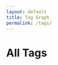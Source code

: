 ```yaml
---
layout: default
title: Tag Graph
permalink: /tags/
---
```


<h1>All Tags</h1>
<div id="network" style="width: 100%; height: 600px; border: 1px solid var(--tertiary); border-radius: 12px; margin-top: 1rem;"></div>

<link href="https://unpkg.com/vis-network/styles/vis-network.css" rel="stylesheet" />
<script src="https://unpkg.com/vis-network/standalone/umd/vis-network.min.js"></script>

<script>
document.addEventListener("DOMContentLoaded", function () {
  const root = document.documentElement;
  const vars = getComputedStyle(root);

  const nodeColor = vars.getPropertyValue('--lightgray').trim();
  const edgeColor = vars.getPropertyValue('--darkgray').trim();
  const textColor = nodeColor;
  const centerColor = vars.getPropertyValue('--secondary').trim();
  const highlightColor = vars.getPropertyValue('--highlight').trim();

  const tagCounts = {};
  {% for note in site.notes %}
    {% if note.published != false and note.tags %}
      {% for tag in note.tags %}
        {% assign slug = tag | slugify %}
        {% if tagCounts[slug] %}
          {% assign tagCounts[slug] = tagCounts[slug] | plus: 1 %}
        {% else %}
          {% assign tagCounts[slug] = 1 %}
        {% endif %}
      {% endfor %}
    {% endif %}
  {% endfor %}

  const nodes = new vis.DataSet([
    {
      id: 'center',
      label: '',
      value: 30,
      color: {
        background: centerColor,
        border: centerColor
      },
      font: { color: textColor },
      physics: false,
      fixed: true,
      shadow: true
    }
  ]);

  const tagIds = [];

  {% assign seen_tags = "" | split: "" %}
  {% for note in site.notes %}
    {% if note.published != false and note.tags %}
      {% for tag in note.tags %}
        {% assign slug = tag | slugify %}
        {% unless seen_tags contains slug %}
          {% assign seen_tags = seen_tags | push: slug %}
          {% assign tag_count = 0 %}
          {% for other_note in site.notes %}
            {% if other_note.published != false and other_note.tags contains tag %}
              {% assign tag_count = tag_count | plus: 1 %}
            {% endif %}
          {% endfor %}
          {% assign node_size = tag_count | times: 1 | plus: 10 %}
          {% if node_size > 24 %}
            {% assign node_size = 24 %}
          {% endif %}
          {% if node_size < 12 %}
            {% assign node_size = 12 %}
          {% endif %}
          nodes.add({
            id: "{{ slug }}",
            label: "{{ tag }}",
            value: {{ node_size }},
            color: {
              background: nodeColor,
              border: nodeColor
            },
            font: { color: textColor },
            href: "{{ '/tags/' | append: slug | append: '/' | relative_url }}",
            shadow: true
          });
          tagIds.push("{{ slug }}");
        {% endunless %}
      {% endfor %}
    {% endif %}
  {% endfor %}

  const edges = [];

  // Connect all tags to center
  tagIds.forEach(id => {
    edges.push({
      from: 'center',
      to: id,
      color: { color: edgeColor },
      width: 1,
      smooth: false
    });
  });

  // Connect all tags to each other
  for (let i = 0; i < tagIds.length; i++) {
    for (let j = i + 1; j < tagIds.length; j++) {
      edges.push({
        from: tagIds[i],
        to: tagIds[j],
        color: { color: edgeColor },
        width: 0.6,
        smooth: false
      });
    }
  }

  const container = document.getElementById("network");

  const data = { nodes: nodes, edges: edges };

  const options = {
    layout: { improvedLayout: true },
    physics: {
      barnesHut: {
        gravitationalConstant: -9000,
        springLength: 140,
        springConstant: 0.03
      },
      stabilization: true
    },
    interaction: {
      hover: true,
      dragNodes: true,
      zoomView: true
    },
    nodes: {
      shape: "dot",
      scaling: { min: 12, max: 24 },
      font: {
        size: 13,
        color: textColor,
        strokeWidth: 0
      },
      shadow: true
    },
    edges: {
      smooth: false,
      shadow: false
    }
  };

  const network = new vis.Network(container, data, options);

  network.on("click", function (params) {
    if (params.nodes.length > 0) {
      const id = params.nodes[0];
      const node = nodes.get(id);
      if (node.href) {
        nodes.update({
          id: id,
          color: {
            background: highlightColor,
            border: highlightColor
          }
        });
        setTimeout(() => {
          window.location.href = node.href;
        }, 150);
      }
    }
  });
});
</script>
